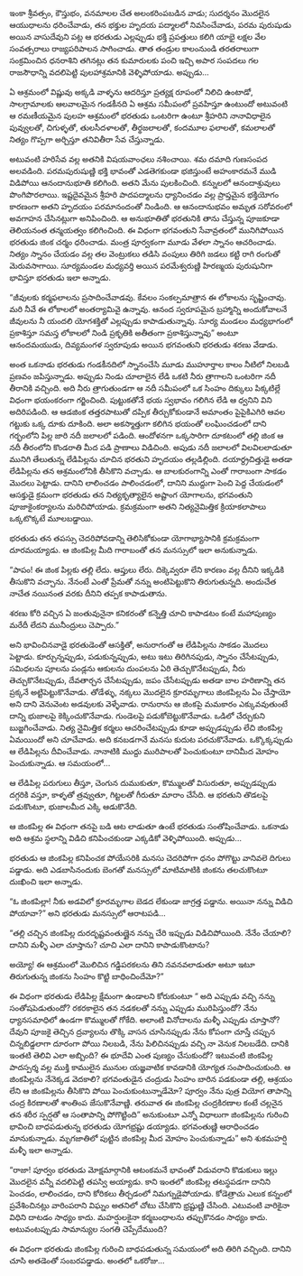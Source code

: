 ﻿ఇంకా శ్రీవత్సం, కౌస్తుభం, వనమాలల చేత అలంకరింపబడిన వాడు; సుదర్శనం మొదలైన ఆయుధాలను ధరించేవాడు, తన భక్తుల హృదయ పద్మాలలో నివసించేవాడు, పరమ పురుషుడు అయిన వాసుదేవుని పట్ల ఆ భరతుడు ఎల్లప్పుడు భక్తి ప్రపత్తులు కలిగి యాభై లక్షల వేల సంవత్సరాలు రాజ్యపరిపాలన సాగించాడు. తాత తండ్రుల కాలంనుండి తరతరాలుగా సంక్రమించిన ధనరాశిని తగినట్లు తన కుమారులకు పంచి ఇచ్చి అపార సంపదలు గల రాజసౌధాన్ని వదలిపెట్టి పులహాశ్రమానికి వెళ్ళిపోయాడు. అప్పుడు… 

ఏ ఆశ్రమంలో విష్ణువు అక్కడి వాళ్ళను ఆదరిస్తూ ప్రత్యక్ష రూపంలో నిలిచి ఉంటాడో, సాలగ్రామాలకు ఆలవాలమైన గండకీనది ఏ ఆశ్రమ సమీపంలో ప్రవహిస్తూ ఉంటుందో అటువంటి ఆ రమణీయమైన పులహ ఆశ్రమంలో భరతుడు ఒంటరిగా ఉంటూ శ్రీహరిని నానావిధాలైన పువ్వులతో, చిగుళ్ళతో, తులసీదళాలతో, తీర్థజలాలతో, కందమూల ఫలాలతో, కమలాలతో నిత్యం గొప్పగా అర్చిస్తూ తనివితీరా సేవ చేస్తున్నాడు. 

అటువంటి హరిసేవ వల్ల అతనికి విషయవాంఛలు నశించాయి. శమ దమాది గుణసంపద అలవడింది. పరమపురుషుణ్ణి భక్తి భావంతో ఎడతెగకుండా భజిస్తుంటే అహంకారమనే ముడి విడిపోయి ఆనందానుభూతి కలిగింది. అతని మేను పులకించింది. కన్నులలో ఆనందాశ్రువులు పొంగిపొరలాయి. ఇష్టదైవమైన శ్రీహరి పాదపద్మాలను ధ్యానించడం వల్ల ప్రాప్తమైన భక్తియోగం కారణంగా అతని హృదయం పరమానందంతో నిండింది. ఆ ఆనందానుభవం అమృత సరోవరంలో అవగాహన చేసినట్లుగా అనిపించింది. ఆ అనుభూతితో భరతునికి తాను చేస్తున్న పూజకూడా తెలియనంత తన్మయత్వం కలిగించింది. ఈ విధంగా భగవంతుని సేవావ్రతంలో మునిగిపోయిన భరతుడు జింక చర్మం ధరించాడు. మంత్ర పూర్వకంగా మూడు వేళలా స్నానం ఆచరించాడు. నిత్యం స్నానం చేయడం వల్ల తల వెంట్రుకలు తడిసి వంపులు తిరిగి జడలు కట్టి రాగి రంగుతో మెరువసాగాయి. సూర్యమండల మధ్యవర్తి అయిన పరమేశ్వరుణ్ణి హిరణ్మయ పురుషునిగా భావిస్తూ భరతుడు ఇలా అన్నాడు. 

“జీవులకు కర్మఫలాలను ప్రసాదించేవాడవు. కేవలం సంకల్పమాత్రాన ఈ లోకాలను సృష్టించావు. మరి నీవే ఈ లోకాలలో అంతర్యామివై ఉన్నావు. ఆనంద స్వరూపమైన బ్రహ్మాన్ని అందుకోవాలనే జీవులను నీ యందలి యోగశక్తితో ఎల్లప్పుడు కాపాడుతున్నావు. సూర్య మండలం మధ్యభాగంలో ప్రకాశిస్తూ సమస్త లోకాలలో నిండి ప్రకృతికి అతీతంగా ప్రకాశిస్తున్నావు” అంటూ ఆనందమయుడు, దివ్యమంగళ స్వరూపుడు అయిన భగవంతుని భరతుడు శరణు వేడాడు. 

అంత ఒకనాడు భరతుడు గండకీనదిలో స్నానంచేసి మూడు ముహూర్తాల కాలం నీటిలో నిలబడి ప్రణవం జపిస్తున్నాడు. అప్పుడు నిండు చూలాలైన లేడి ఒకటి నీరు త్రాగాలని ఒంటరిగా నదీ తీరానికి వచ్చింది. అది నీరు త్రాగుతుండగా ఆ నదీ సమీపంలో ఒక సింహం దిక్కులు పిక్కటిల్లే విధంగా భయంకరంగా గర్జించింది. పుట్టుకతోనే భయ స్వభావం గలిగిన లేడి ఆ ధ్వనిని విని అదిరిపడింది. ఆ ఆడజింక తత్తరపాటుతో దప్పిక తీర్చుకోకుండానే అమాంతం పైపైకిఎగిరి ఆవల గట్టుకు ఒక్క దూకు దూకింది. అలా అకస్మాత్తుగా కలిగిన భయంతో లంఘించడంలో దాని గర్భంలోని పిల్ల జారి నదీ జలాలలో పడింది. ఆందోళనగా ఒక్కసారిగా దూకటంలో తల్లి జింక ఆ నదీ తీరంలోని కొండరాతి మీద పడి ప్రాణాలు విడిచింది. అపుడు నదీ జలాలలో విలవిలలాడుతూ మునిగి తేలుతున్న లేడిపిల్లను చూచిన భరతుని హృదయం తల్లడిల్లింది. దయార్ద్రచిత్తుడై అతడా లేడిపిల్లను తన ఆశ్రమంలోనికి తీసికొని వచ్చాడు. ఆ బాలకురంగాన్ని ఎంతో గారాబంగా సాకడం మొదలు పెట్టాడు. దానిని లాలించడం పాలించడంలో, దానిని ముద్దుగా పెంచి పెద్ద చేయడంలో ఆసక్తుడై క్రమంగా భరతుడు తన నిత్యకృత్యాలైన అష్టాంగ యోగాలను, భగవంతుని పూజాకైంకర్యాలను మరిచిపోయాడు. క్రమక్రమంగా అతని నిత్యనైమిత్తిక క్రియాకలాపాలు ఒక్కటొక్కటే మూలబడ్డాయి. 

భరతుడు తన తపస్సు చెదరిపోవడాన్ని తెలిసికోకుండా యోగాభ్యాసానికి క్రమక్రమంగా దూరమయ్యాడు. ఆ జింకపిల్ల మీది గారాబంతో తన మనస్సులో ఇలా అనుకున్నాడు. 

“పాపం! ఈ జింక పిల్లకు తల్లి లేదు. ఆప్తులు లేరు. దిక్కెవ్వరూ లేని కారణం వల్ల దీనిని ఇక్కడికి తీసుకొని వచ్చాను. నేనంటే ఎంతో ప్రేమతో నన్ను అంటిపెట్టుకొని తిరుగుతున్నది. అందుచేత నాచేత నయినంత వరకు దీనిని తప్పక కాపాడుతాను. 

శరణు కోరి వచ్చిన ఏ జంతువునైనా కనికరంతో కన్నెత్తి చూచి కాపాడటం కంటే మహాపుణ్యం మరేదీ లేదని మునీంద్రులు చెప్పారు.” 

అని భావించినవాడై భరతుడెంతో ఆసక్తితో, అనురాగంతో ఆ లేడిపిల్లను సాకడం మొదలు పెట్టాడు. కూర్చున్నప్పుడు, పడుకున్నప్పుడు, అటు ఇటు తిరిగినపుడు, స్నానం చేసేటప్పుడు, సమిధలను పూలను పండ్లను ఆకులను దుంపలను ఏరి తెచ్చుకొనేటప్పుడు, నీరు తెచ్చుకొనేటప్పుడు, దేవతార్చన చేసేటప్పుడు, జపం చేసేటప్పుడు అతడా బాల హరిణాన్ని తన ప్రక్కనే అట్టిపెట్టుకొనేవాడు. తోడేళ్ళు, నక్కలు మొదలైన క్రూరమృగాలు జింకపిల్లను ఏం చేస్తాయో అని దాని వెనువెంట అడవులకు వెళ్ళేవాడు. రానురాను ఆ జింకపై మమకారం ఎక్కువవుతుంటే దాన్ని భుజాలపై కెక్కించుకొనేవాడు. గుండెలపై పడుకోబెట్టుకొనేవాడు. ఒడిలో చేర్చుకుని బుజ్జగించేవాడు. నిత్య నైమిత్తిక కర్మలు ఆచరించేటప్పుడు కూడా అప్పుడప్పుడు లేచి జింకపిల్ల ఏమయిందో అని చూచేవాడు. అది కనబడగానే మనసు కుదుట పరచుకొనేవాడు. ఒక్కొక్కప్పుడు ఆ లేడిపిల్లను దీవించేవాడు. నానాటికి ముద్దు మురిపాలతో పెంచుకుంటూ దానిమీద మోహం పెంచుకున్నాడు. ఆ సమయంలో… 

ఆ లేడిపిల్ల పరుగులు తీస్తూ, చెంగున దుముకుతూ, కొమ్ములతో విసురుతూ, అప్పుడప్పుడు దగ్గరికి వస్తూ, కాళ్ళతో త్రవ్వుతూ, గిట్టలతో గీరుతూ మారాం చేసేది. ఆ భరతుని తొడలపై పడుకొంటూ, భుజాలమీద ఎక్కి ఆడుకొనేది. 

ఆ జింకపిల్ల ఈ విధంగా తనపై బడి ఆట లాడుతూ ఉంటే భరతుడు సంతోషించేవాడు. ఒకనాడు అది ఆశ్రమ స్థలాన్ని విడిచి కనిపించకుండా ఎక్కడికో వెళ్ళిపోయింది. అప్పుడు… 

భరతుడు ఆ జింకపిల్ల కనిపించక పోయేసరికి మనసు చెదరిపోగా ధనం పోగొట్టు వానివలె దిగులు పడ్డాడు. అది ఎడబాసినందుకు బెంగతో మనస్సులో మాటిమాటికి జింకను తలచుకొంటూ దుఃఖించి ఇలా అన్నాడు. 

“ఓ జింకపిల్లా! నీకు అడవిలో క్రూరమృగాల బెడద లేకుండా జాగ్రత్త పడ్డాను. అయినా నన్ను విడిచి పోయావా?” అని భరతుడు మనస్సులో ఆరాటపడి… 

“తల్లి చచ్చిన జింకపిల్ల దురదృష్టవంతుణ్ణైన నన్ను చేరి ఇప్పుడు విడిచిపోయింది. నేనేం చేయాలి? దానిని మళ్ళీ ఎలా చూస్తాను? చూచి ఎలా దానిని కాపాడుకొంటాను? 

అయ్యో! ఈ ఆశ్రమంలో మొలిచిన గడ్డిపరకలను తిని నవనవలాడుతూ అటూ ఇటూ తిరుగుతున్న జింకను సింహం కొట్టి బాధించిందేమో?” 

ఈ విధంగా భరతుడు లేడిపిల్ల క్షేమంగా ఉండాలని కోరుకుంటూ “ అది ఎప్పుడు వచ్చి నన్ను సంతోషపెడుతుందో? రకరకాలైన తన నడకలతో నన్ను ఎప్పుడు మురిపిస్తుందో? నేను ధ్యానసమాధిలో ఉండగా కొమ్ములతో గోకేది. అలాంటి వినోదాలను మళ్ళీ ఎప్పుడు చూస్తానో? దేవుని పూజకై తెచ్చిన ద్రవ్యాలను తొక్కి వాసన చూసినప్పుడు నేను కోపంగా చూస్తే చప్పున చిన్నబిడ్డలాగా దూరంగా పోయి నిలబడి, నేను పిలిచినప్పుడు వచ్చి నా వెనుక నిలబడేది. దానికి ఇంతటి తెలివి ఎలా అబ్బింది? ఈ భూదేవి ఎంత పుణ్యం చేసుకుందో? ఇటువంటి జింకపిల్ల పాదస్పర్శ వల్ల ముక్తి కాములైన మునుల యజ్ఞవాటిక కావడానికి యోగ్యత సంపాదించుకుంది. ఆ జింకపిల్లను నేనెక్కడ వెదకాలి? భగవంతుడైన చంద్రుడు సింహం బారిన పడకుండా తల్లి, ఆశ్రయం లేని ఆ జింకపిల్లను తీసికొని పోయి పెంచుకుంటున్నాడేమో? పూర్వం నేను పుత్ర వియోగ తాపాన్ని చంద్ర కిరణాలతో శాంతింప జేసుకొనేవాణ్ణి. తరువాత ఈ జింకపిల్ల చంద్రకిరణాల కంటే చల్లనైన తన శరీర స్పర్షతో ఆ సంతాపాన్ని పోగొట్టింది” అనుకుంటూ ఎన్నో విధాలుగా జింకపిల్లను గురించి భావించి బాధపడుతున్న భరతుడు యోగభ్రష్టు డయ్యాడు. భగవంతుణ్ణి ఆరాధించడం మానుకున్నాడు. మృగజాతిలో పుట్టిన జింకపిల్ల మీద మోహం పెంచుకున్నాడు” అని శుకమహర్షి మళ్ళీ ఇలా అన్నాడు. 

“రాజా! పూర్వం భరతుడు మోక్షమార్గానికి ఆటంకమనే భావంతో విడువరాని కొడుకులు ఇల్లు మొదలైన వన్నీ వదలిపెట్టి తపస్వి అయ్యాడు. కాని ఇంతలో జింకపిల్ల తటస్థపడగా దానిని పెంచడం, లాలించడం, దాని కోరికలు తీర్చడంలో నిమగ్నుడైపోయాడు. కోడెత్రాచు ఎలుక కన్నంలో ప్రవేశించినట్లు వారింపరాని విఘ్నం అతనిలో చోటు చేసికొని భ్రష్టుణ్ణి చేసింది. ఎటువంటి వారికైనా విధిని దాటడం సాధ్యం కాదు. మహర్షులకైనా కర్మబంధాలను తప్పుకొనడం సాధ్యం కాదు. అటువంటప్పుడు సామాన్యుల సంగతి చెప్పేదేముంది? 

ఈ విధంగా భరతుడు జింకపిల్ల గురించి బాధపడుతున్న సమయంలో అది తిరిగి వచ్చింది. దానిని చూసి అతడెంతో సంబరపడ్డాడు. అంతలో ఒకరోజు… 

